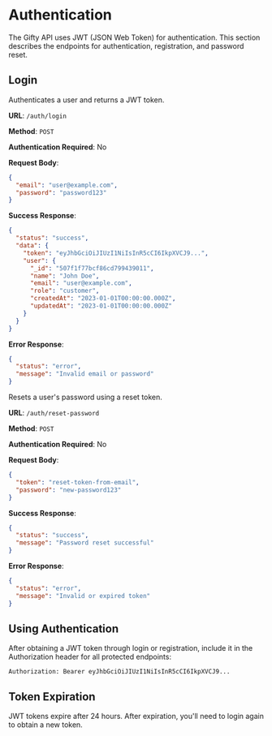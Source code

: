 # Authentication

The Gifty API uses JWT (JSON Web Token) for authentication. This section describes the endpoints for authentication, registration, and password reset.

## Login

Authenticates a user and returns a JWT token.

**URL**: `/auth/login`

**Method**: `POST`

**Authentication Required**: No

**Request Body**:
```json
{
  "email": "user@example.com",
  "password": "password123"
}
```

**Success Response**:
```json
{
  "status": "success",
  "data": {
    "token": "eyJhbGciOiJIUzI1NiIsInR5cCI6IkpXVCJ9...",
    "user": {
      "_id": "507f1f77bcf86cd799439011",
      "name": "John Doe",
      "email": "user@example.com",
      "role": "customer",
      "createdAt": "2023-01-01T00:00:00.000Z",
      "updatedAt": "2023-01-01T00:00:00.000Z"
    }
  }
}
```

**Error Response**:
```json
{
  "status": "error",
  "message": "Invalid email or password"
}
```


Resets a user's password using a reset token.

**URL**: `/auth/reset-password`

**Method**: `POST`

**Authentication Required**: No

**Request Body**:
```json
{
  "token": "reset-token-from-email",
  "password": "new-password123"
}
```

**Success Response**:
```json
{
  "status": "success",
  "message": "Password reset successful"
}
```

**Error Response**:
```json
{
  "status": "error",
  "message": "Invalid or expired token"
}
```

## Using Authentication

After obtaining a JWT token through login or registration, include it in the Authorization header for all protected endpoints:

```
Authorization: Bearer eyJhbGciOiJIUzI1NiIsInR5cCI6IkpXVCJ9...
```

## Token Expiration

JWT tokens expire after 24 hours. After expiration, you'll need to login again to obtain a new token. 
